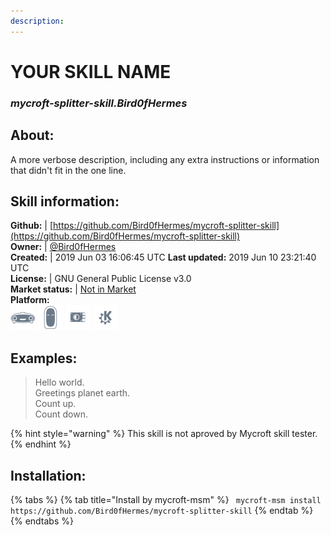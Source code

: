 ```yaml
---    
description:   
---    
```

# YOUR SKILL NAME  
### _mycroft-splitter-skill.Bird0fHermes_  
## About:  
A more verbose description, including any extra instructions or
information that didn't fit in the one line.

## Skill information:  
**Github:** | [https://github.com/Bird0fHermes/mycroft-splitter-skill](https://github.com/Bird0fHermes/mycroft-splitter-skill)  
**Owner:** | [@Bird0fHermes](https://github.com/Bird0fHermes)  
**Created:** | 2019 Jun 03 16:06:45 UTC  **Last updated:** 2019 Jun 10 23:21:40 UTC  
**License:** | GNU General Public License v3.0  
**Market status:** | [Not in Market](https://market.mycroft.ai/skill/)  
**Platform:**  
 ![](../.gitbook/assets/mark-1-icon.png)  ![](../.gitbook/assets/mark-2-icon.png)  ![](../.gitbook/assets/picroft-icon.png)  ![](../.gitbook/assets/kde.png)   
## Examples:  
> Hello world.  
> Greetings planet earth.  
> Count up.  
> Count down.  
  
{% hint style="warning" %}
This skill is not aproved by Mycroft skill tester.
{% endhint %}
    
## Installation:  
{% tabs %}
{% tab title="Install by mycroft-msm" %}
``` mycroft-msm install https://github.com/Bird0fHermes/mycroft-splitter-skill```
{% endtab %}
  {% endtabs %}
  